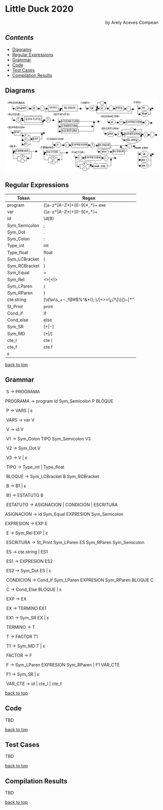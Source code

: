 # Little Duck 2020
<div style="text-align: right"> by Arely Aceves Compean </div>

## *Contents*

* [Diagrams](#Diagrams)
* [Regular Expressions](#Regular-Expressions)
* [Grammar](#Grammar)
* [Code](#Code)
* [Test Cases](#Test-Cases)
* [Compilation Results](#Compilation-Results)

## Diagrams

![](LittleDuck.png)

## Regular Expressions

| Token         | Regex                                              |
| ------------- | -------------------------------------------------- |
| program       | ([a-z\*\|A-Z\*]+[0-9]\*_\*)+.exe                   |
| var           | ([a-z\*\|A-Z\*]+[0-9]\*_\*)+                       |
| id            | \d{8}                                              |
| Sym_Semicolon | ;                                                  |
| Sym_Dot       | .                                                  |
| Sym_Colon     | :                                                  |
| Type_int      | int                                                |
| Type_float    | float                                              |
| Sym_LCBracket | {                                                  |
| Sym_RCBracket | }                                                  |
| Sym_Equal     | =                                                  |
| Sym_Rel       | <>\|<\|>                                           |
| Sym_LParen    | (                                                  |
| Sym_RParen    | )                                                  |
| cte.string    | [\d\w\s_+-.,!@#$%^&\*();:\\\/\|<>=!¿¡?\\[\\]{}~]*" |
| St_Print      | print                                              |
| Cond_if       | if                                                 |
| Cond_else     | else                                               |
| Sym_SR        | [+\|-]                                             |
| Sym_MD        | [*\|/]                                             |
| cte_l         | cte l                                              |
| cte_f         | cte f                                              |
| ε             |                                                    |

[back to top](#Little-Duck-2020)

## Grammar

​                   S -> PROGRAMA

PROGRAMA -> program id Sym_Semicolon P BLOQUE

​                   P -> VARS | ε

​            VARS -> var V

​                   V -> id V

​                 V1 -> Sym_Colon TIPO Sym_Semicolon V3

​                 V2 -> Sym_Dot V

​                 V3 -> V | ε

​              TIPO -> Type_int | Type_float

​       BLOQUE -> Sym_LCBracket B Sym_RCBracket

​                    B -> B1 | ε

​                  B1 -> ESTATUTO B

​    ESTATUTO -> ASIGNACION | CONDICION | ESCRITURA

ASIGNACION -> id Sym_Equal EXPRESION Sym_Semicolon

   EXPRESION -> EXP E

​                     E -> Sym_Rel EXP | ε

​     ESCRITURA -> St_Print Sym_LParen ES Sym_RParen Sym_Semicolon

​                     ES -> cte.string | ES1

​                    ES1 -> EXPRESION ES2

​                    ES2 -> Sym_Dot ES | ε

​     CONDICION -> Cond_If Sym_LParen EXPRESION Sym_RParen BLOQUE C

​                        C -> Cond_Else BLOQUE | ε

​                     EXP -> EX

​                       EX -> TERMINO EX1

​                     EX1 -> Sym_SR EX | ε

​           TERMINO -> T

​                          T -> FACTOR T1

​                        T1 -> Sym_MD T | ε

​              FACTOR -> F

​                          F -> Sym_LParen EXPRESION Sym_RParen | F1 VAR_CTE

​                        F1 -> Sym_SR | ε

​             VAR_CTE -> id | cte_l | cte_f

[back to top](#Little-Duck-2020)

## Code
TBD

[back to top](#Little-Duck-2020)

## Test Cases
TBD

[back to top](#Little_Duck_2020)

## Compilation Results
TBD

[back to top](#Little-Duck-2020)
